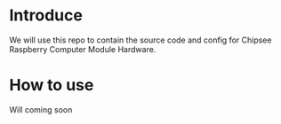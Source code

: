 # Introduce
We will use this repo to contain the source code and config for Chipsee Raspberry Computer Module Hardware.

# How to use
Will coming soon
